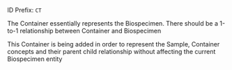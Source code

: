 
ID Prefix: `CT`

The Container essentially represents the Biospecimen. There should be 
a 1-to-1 relationship between Container and Biospecimen

This Container is being added in order to represent the Sample, Container
concepts and their parent child relationship without affecting the
current Biospecimen entity

